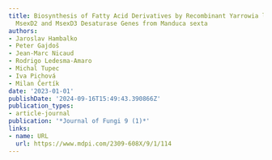 ```yaml
---
title: Biosynthesis of Fatty Acid Derivatives by Recombinant Yarrowia lipolytica Containing
  MsexD2 and MsexD3 Desaturase Genes from Manduca sexta
authors:
- Jaroslav Hambalko
- Peter Gajdoš
- Jean-Marc Nicaud
- Rodrigo Ledesma-Amaro
- Michal Tupec
- Iva Pichová
- Milan Čertík
date: '2023-01-01'
publishDate: '2024-09-16T15:49:43.390866Z'
publication_types:
- article-journal
publication: '*Journal of Fungi 9 (1)*'
links:
- name: URL
  url: https://www.mdpi.com/2309-608X/9/1/114
---
```

